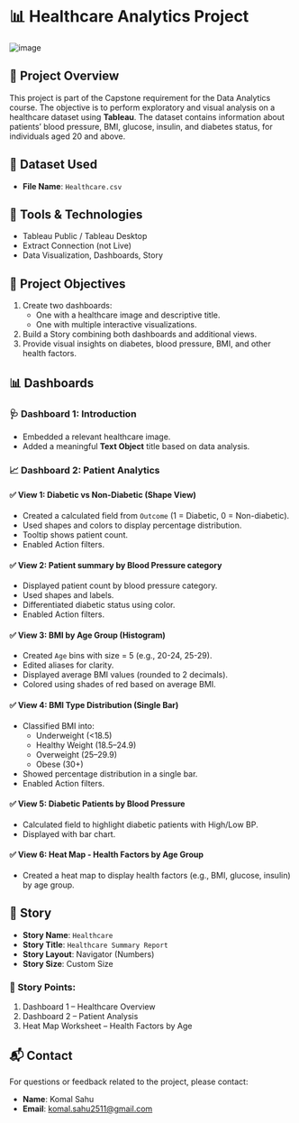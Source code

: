 # 📊 Healthcare Analytics Project
![image](https://github.com/user-attachments/assets/3feaaf19-d74d-4fbb-8cc3-f688143a210e)


## 📁 Project Overview

This project is part of the Capstone requirement for the Data Analytics course. The objective is to perform exploratory and visual analysis on a healthcare dataset using **Tableau**. The dataset contains information about patients’ blood pressure, BMI, glucose, insulin, and diabetes status, for individuals aged 20 and above.

## 📂 Dataset Used

- **File Name**: `Healthcare.csv`

## 🧰 Tools & Technologies

- Tableau Public / Tableau Desktop
- Extract Connection (not Live)
- Data Visualization, Dashboards, Story

## 🎯 Project Objectives

1. Create two dashboards:
   - One with a healthcare image and descriptive title.
   - One with multiple interactive visualizations.
2. Build a Story combining both dashboards and additional views.
3. Provide visual insights on diabetes, blood pressure, BMI, and other health factors.

## 📊 Dashboards

### 🩺 Dashboard 1: Introduction

- Embedded a relevant healthcare image.
- Added a meaningful **Text Object** title based on data analysis.

### 📈 Dashboard 2: Patient Analytics

#### ✅ View 1: Diabetic vs Non-Diabetic (Shape View)
- Created a calculated field from `Outcome` (1 = Diabetic, 0 = Non-diabetic).
- Used shapes and colors to display percentage distribution.
- Tooltip shows patient count.
- Enabled Action filters.

#### ✅ View 2: Patient summary by Blood Pressure category
- Displayed patient count by blood pressure category.
- Used shapes and labels.
- Differentiated diabetic status using color.
- Enabled Action filters.

#### ✅ View 3: BMI by Age Group (Histogram)
- Created `Age` bins with size = 5 (e.g., 20-24, 25-29).
- Edited aliases for clarity.
- Displayed average BMI values (rounded to 2 decimals).
- Colored using shades of red based on average BMI.

#### ✅ View 4: BMI Type Distribution (Single Bar)
- Classified BMI into:
  - Underweight (<18.5)
  - Healthy Weight (18.5–24.9)
  - Overweight (25–29.9)
  - Obese (30+)
- Showed percentage distribution in a single bar.
- Enabled Action filters.

#### ✅ View 5: Diabetic Patients by Blood Pressure
- Calculated field to highlight diabetic patients with High/Low BP.
- Displayed with bar chart.

#### ✅ View 6: Heat Map - Health Factors by Age Group
- Created a heat map to display health factors (e.g., BMI, glucose, insulin) by age group.

## 📖 Story

- **Story Name**: `Healthcare`
- **Story Title**: `Healthcare Summary Report`
- **Story Layout**: Navigator (Numbers)
- **Story Size**: Custom Size

### 📌 Story Points:

1. Dashboard 1 – Healthcare Overview
2. Dashboard 2 – Patient Analysis
3. Heat Map Worksheet – Health Factors by Age

## 📬 Contact

For questions or feedback related to the project, please contact:

- **Name**: Komal Sahu
- **Email**: komal.sahu2511@gmail.com
